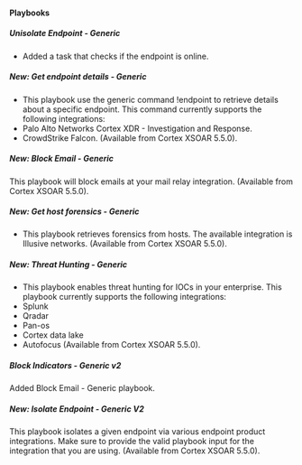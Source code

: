 
#### Playbooks
##### Unisolate Endpoint - Generic
- Added a task that checks if the endpoint is online. 

##### New: Get endpoint details - Generic
- This playbook use the generic command !endpoint to retrieve details about a specific endpoint.
This command currently supports the following integrations:
- Palo Alto Networks Cortex XDR - Investigation and Response.
- CrowdStrike Falcon.  (Available from Cortex XSOAR 5.5.0).
##### New: Block Email - Generic
This playbook will block emails at your mail relay integration. (Available from Cortex XSOAR 5.5.0).
##### New: Get host forensics - Generic 
- This playbook retrieves forensics from hosts.
The available integration is Illusive networks.  (Available from Cortex XSOAR 5.5.0).
##### New: Threat Hunting - Generic 
- This playbook enables threat hunting for IOCs in your enterprise.
This playbook currently supports the following integrations:
- Splunk
- Qradar
- Pan-os
- Cortex data lake 
- Autofocus (Available from Cortex XSOAR 5.5.0).
##### Block Indicators - Generic v2
Added Block Email - Generic playbook.
##### New: Isolate Endpoint - Generic V2
This playbook isolates a given endpoint via various endpoint product integrations.
Make sure to provide the valid playbook input for the integration that you are using. (Available from Cortex XSOAR 5.5.0).
